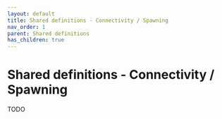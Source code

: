 ```yaml
---
layout: default
title: Shared definitions - Connectivity / Spawning
nav_order: 1
parent: Shared definitions
has_children: true
---
```


# Shared definitions - Connectivity / Spawning
<!-- 
{: .no_toc .text-delta }
* TOC
{:toc} -->
TODO